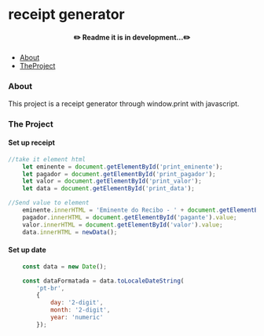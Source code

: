 # receipt generator

<h4 align="center">
✏️ Readme it is in development...✏️
</h4>

<p>

* [About](#About)
* [TheProject](#the-project)

</p>

### About
<p>This project is a receipt generator through window.print with javascript.</p>

### The Project

#### Set up receipt
~~~javascript
//take it element html
    let eminente = document.getElementById('print_eminente');
    let pagador = document.getElementById('print_pagador');
    let valor = document.getElementById('print_valor');
    let data = document.getElementById('print_data');

//Send value to element
    eminente.innerHTML = 'Eminente do Recibo - ' + document.getElementById('emitente').value;
    pagador.innerHTML = document.getElementById('pagante').value;
    valor.innerHTML = document.getElementById('valor').value;
    data.innerHTML = newData();
~~~

#### Set up date
~~~javascript
    const data = new Date();

    const dataFormatada = data.toLocaleDateString(
        'pt-br',
        {
            day: '2-digit',
            month: '2-digit',
            year: 'numeric'
        });
~~~
